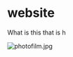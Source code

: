 website
=======

What is this that is h

![](https://lh3.googleusercontent.com/k0NAqDflL6-W8wGIr34F2SDrvrD_B0Go6rui_MUQp86aE9LDTWB4ZLULeyDxJUmVIkpp=s0 "photofilm.jpg")
